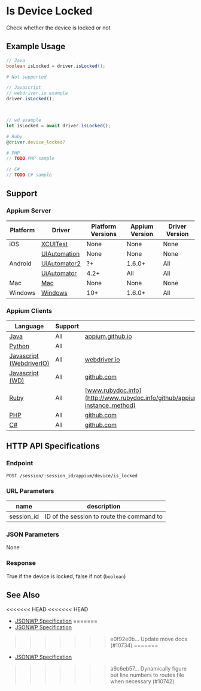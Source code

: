 # Is Device Locked

Check whether the device is locked or not
## Example Usage

```java
// Java
boolean isLocked = driver.isLocked();

```

```python
# Not supported
```

```javascript
// Javascript
// webdriver.io example
driver.isLocked();



// wd example
let isLocked = await driver.isLocked();

```

```ruby
# Ruby
@driver.device_locked?

```

```php
# PHP
// TODO PHP sample

```

```csharp
// C#
// TODO C# sample

```



## Support

### Appium Server

|Platform|Driver|Platform Versions|Appium Version|Driver Version|
|--------|----------------|------|--------------|--------------|
| iOS | [XCUITest](/docs/en/drivers/ios-xcuitest.md) | None | None | None |
|  | [UIAutomation](/docs/en/drivers/ios-uiautomation.md) | None | None | None |
| Android | [UiAutomator2](/docs/en/drivers/android-uiautomator2.md) | ?+ | 1.6.0+ | All |
|  | [UiAutomator](/docs/en/drivers/android-uiautomator.md) | 4.2+ | All | All |
| Mac | [Mac](/docs/en/drivers/mac.md) | None | None | None |
| Windows | [Windows](/docs/en/drivers/windows.md) | 10+ | 1.6.0+ | All |

### Appium Clients

|Language|Support|Documentation|
|--------|-------|-------------|
|[Java](https://github.com/appium/java-client/releases/latest)| All |  [appium.github.io](http://appium.github.io/java-client/io/appium/java_client/android/LocksAndroidDevice.html#isLocked--)  |
|[Python](https://github.com/appium/python-client/releases/latest)| All |  |
|[Javascript (WebdriverIO)](http://webdriver.io/index.html)| All |  [webdriver.io](http://webdriver.io/api/mobile/isLocked.html)  |
|[Javascript (WD)](https://github.com/admc/wd/releases/latest)| All |  [github.com](https://github.com/admc/wd/blob/master/lib/commands.js#L2407)  |
|[Ruby](https://github.com/appium/ruby_lib/releases/latest)| All |  [www.rubydoc.info](http://www.rubydoc.info/github/appium/ruby_lib_core/Appium/Core/Device#device_locked%3F-instance_method)  |
|[PHP](https://github.com/appium/php-client/releases/latest)| All |  [github.com](https://github.com/appium/php-client/)  |
|[C#](https://github.com/appium/appium-dotnet-driver/releases/latest)| All |  [github.com](https://github.com/appium/appium-dotnet-driver/)  |

## HTTP API Specifications

### Endpoint

`POST /session/:session_id/appium/device/is_locked`

### URL Parameters

|name|description|
|----|-----------|
|session_id|ID of the session to route the command to|

### JSON Parameters

None

### Response

True if the device is locked, false if not (`boolean`)

## See Also

<<<<<<< HEAD
<<<<<<< HEAD
* [JSONWP Specification](https://github.com/appium/appium-base-driver/blob/master/lib/protocol/routes.js#L342)
=======
* [JSONWP Specification](https://github.com/appium/appium-base-driver/blob/master/lib/protocol/routes.js#L313)
>>>>>>> e0f92e0b... Update move docs (#10734)
=======
* [JSONWP Specification](https://github.com/appium/appium-base-driver/blob/master/lib/protocol/routes.js#L342)
>>>>>>> a9c6eb57... Dynamically figure out line numbers to routes file when necessary (#10742)
